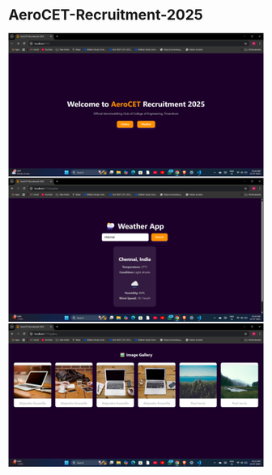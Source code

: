 # AeroCET-Recruitment-2025

![Homepage](./src/assets/Screenshot(127).png)
![Weather](./src/assets/Screenshot(128).png)
![Gallery](./src/assets/Screenshot(129).png)
 
 
